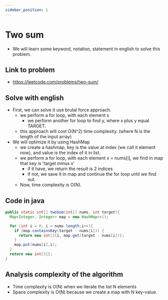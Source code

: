 ```yaml
---
sidebar_position: 1
---
```


# Two sum
- We will learn some keyword, notation, statement in english to solve this problem.

## Link to problem 
- https://leetcode.com/problems/two-sum/

## Solve with english
- First, we can solve it use brutal force approach. 
  - we perform a for loop, with each element x
    - we perform another for loop to find y, where x plus y equal TARGET.
  - this approach will cost O(N^2) time complexity. (where N is the length of the input array)
- We will optimize it by using HashMap
  - we create a hashmap, key is the value at index (we call it element now), and value is the index of it in list. 
  - we perform a for loop, with each element x = nums[i], we find in map that key is 'target minus x'
    - if it have, we return the result is 2 indices
    - if not, we save it in map and continue the for loop until we find out.
  - Now, time complexity is O(N).
## Code in java
```java
public static int[] twoSum(int[] nums, int target){
  Map<Integer, Integer> map = new HashMap<>();

  for (int i = 0; i < nums.length;i++){
    if (map.containsKey(target - nums[i])) {
      return new int[]{i, map.get(target - nums[i])};
    }
    map.put(nums[i],i);
  }
  return new int[]{};
}
```

## Analysis complexity of the algorithm
- Time complexity is O(N) when we iterate the list N elements
- Space complexity is O(N) because we create a map with N key-value.